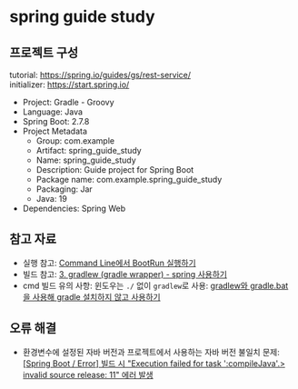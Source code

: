 # spring guide study

## 프로젝트 구성
tutorial: <https://spring.io/guides/gs/rest-service/>    
initializer: <https://start.spring.io/>  

- Project: Gradle - Groovy  
- Language: Java  
- Spring Boot: 2.7.8  
- Project Metadata
  - Group: com.example
  - Artifact: spring_guide_study
  - Name: spring_guide_study
  - Description: Guide project for Spring Boot
  - Package name: com.example.spring_guide_study
  - Packaging: Jar
  - Java: 19
- Dependencies: Spring Web

## 참고 자료
- 실행 참고: [Command Line에서 BootRun 실행하기](https://abbo.tistory.com/117)
- 빌드 참고: [3. gradlew (gradle wrapper) - spring 사용하기](https://gihyun.com/120)
- cmd 빌드 유의 사항: 윈도우는 `./` 없이 `gradlew`로 사용: [gradlew와 gradle.bat 을 사용해 gradle 설치하지 않고 사용하기](https://kotlinworld.com/314)

## 오류 해결
- 환경변수에 설정된 자바 버전과 프로젝트에서 사용하는 자바 버전 불일치 문제: [[Spring Boot / Error] 빌드 시 "Execution failed for task ':compileJava'.> invalid source release: 11" 에러 발생](https://devlifetestcase.tistory.com/7)

